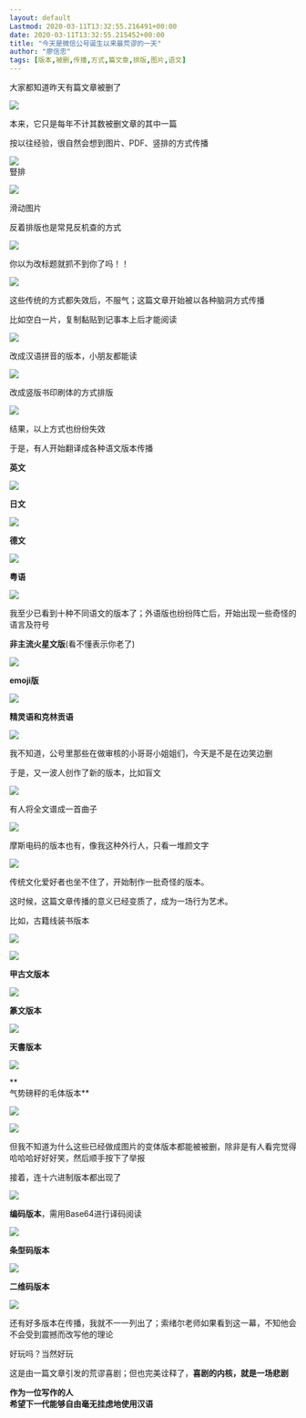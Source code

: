 ```yaml
---
layout: default
Lastmod: 2020-03-11T13:32:55.216491+00:00
date: 2020-03-11T13:32:55.215452+00:00
title: "今天是微信公号诞生以来最荒谬的一天"
author: "廖信忠"
tags: [版本,被删,传播,方式,篇文章,排版,图片,语文]
---
```


大家都知道昨天有篇文章被删了

![](https://images.weserv.nl/?url=https%3A//mmbiz.qpic.cn/mmbiz_png/VYCm7AtwwAiaPPOBTBVJPD2oztQ2LvXpYxsjibJvMsKlZtCwC7gBBPAM495zKovRib1R0LfN1BfqtjnMWLibRCdu8A/640%3Fwx_fmt%3Dpng)

本来，它只是每年不计其数被删文章的其中一篇

按以往经验，很自然会想到图片、PDF、竖排的方式传播

![](https://images.weserv.nl/?url=https%3A//mmbiz.qpic.cn/mmbiz_png/VYCm7AtwwAiaPPOBTBVJPD2oztQ2LvXpYGe2icic2FTfSy6oIkP7cpggLIURrQPtNLAVJQVwqH8wjtP1ns2u1pCDg/640%3Fwx_fmt%3Dpng)  
豎排

![](https://images.weserv.nl/?url=https%3A//mmbiz.qpic.cn/mmbiz_png/VYCm7AtwwAiaPPOBTBVJPD2oztQ2LvXpYk4JOZX9HXvM2VLR63KiaVIIoGsSVXP8licCX7D9wq6c0w0e0ZRF7RQuQ/640%3Fwx_fmt%3Dpng)  

滑动图片

反着排版也是常見反机查的方式

![](https://images.weserv.nl/?url=https%3A//mmbiz.qpic.cn/mmbiz_jpg/VYCm7AtwwAiaPPOBTBVJPD2oztQ2LvXpYG6mre76sPrFolJECZ5hxMiaKgHtUaS2po8zo1zJvqDj4ZFUOHibNMcLQ/640%3Fwx_fmt%3Djpeg)

你以为改标题就抓不到你了吗！！

![](https://images.weserv.nl/?url=https%3A//mmbiz.qpic.cn/mmbiz_jpg/VYCm7AtwwAiaPPOBTBVJPD2oztQ2LvXpYgp3nRJgPNDsVxjOKuzWJKsTK9CDsSXKmLuMicU5FuGBIyFK7jicic031Q/640%3Fwx_fmt%3Djpeg)

这些传统的方式都失效后，不服气；这篇文章开始被以各种脑洞方式传播

比如空白一片，复制黏贴到记事本上后才能阅读

![](https://images.weserv.nl/?url=https%3A//mmbiz.qpic.cn/mmbiz_png/VYCm7AtwwAiaPPOBTBVJPD2oztQ2LvXpYswVXMadAVmIaU0dz3drZd1R8ENpzVVGib1Ubibaic8IHvDGNT1LbWh5ibQ/640%3Fwx_fmt%3Dpng)

改成汉语拼音的版本，小朋友都能读  

![](https://images.weserv.nl/?url=https%3A//mmbiz.qpic.cn/mmbiz_png/VYCm7AtwwAiaPPOBTBVJPD2oztQ2LvXpYJC9hKmkJkGcvFaaDQdXgicykUCyZK3XbNnBrVyIAa8ovicCG4p5G5ojg/640%3Fwx_fmt%3Dpng)

改成竖版书印刷体的方式排版

![](https://images.weserv.nl/?url=https%3A//mmbiz.qpic.cn/mmbiz_png/VYCm7AtwwAiaPPOBTBVJPD2oztQ2LvXpYKKiaibXG1ca6ER0kiabJsMBEL0h6hP8Yn3LpEG8AF2W0h5icics0PufQw1w/640%3Fwx_fmt%3Dpng)

结果，以上方式也纷纷失效

于是，有人开始翻译成各种语文版本传播

**英文**

![](https://images.weserv.nl/?url=https%3A//mmbiz.qpic.cn/mmbiz_png/VYCm7AtwwAiaPPOBTBVJPD2oztQ2LvXpYpWp663PF2z0ANw4ytCY30jFTlLYuiaI2D3XweibPu7uEGYxjLXeDTU7A/640%3Fwx_fmt%3Dpng)

**日文**

![](https://images.weserv.nl/?url=https%3A//mmbiz.qpic.cn/mmbiz_png/VYCm7AtwwAiaPPOBTBVJPD2oztQ2LvXpYEq1EccbzfVII8PWaEZAG97mzric5QENYcw35V2Y2qIcLU2ibG2jpNAgA/640%3Fwx_fmt%3Dpng)

**德文**

![](https://images.weserv.nl/?url=https%3A//mmbiz.qpic.cn/mmbiz_png/VYCm7AtwwAiaPPOBTBVJPD2oztQ2LvXpYWDzNBXrBInTqxSMJ84LRhRkh9uXicS0Ec6q85Bafm6JP1wpXJ9Db37A/640%3Fwx_fmt%3Dpng)

**粤语**

![](https://images.weserv.nl/?url=https%3A//mmbiz.qpic.cn/mmbiz_png/VYCm7AtwwAiaPPOBTBVJPD2oztQ2LvXpY3FVnics2tjgFI2KmsqXaRn9J1OGk1icHUFrql2LyLUOAde1rc4oErTww/640%3Fwx_fmt%3Dpng)

我至少已看到十种不同语文的版本了；外语版也纷纷阵亡后，开始出现一些奇怪的语言及符号

**非主流火星文版**(看不懂表示你老了)

![](https://images.weserv.nl/?url=https%3A//mmbiz.qpic.cn/mmbiz_png/VYCm7AtwwAiaPPOBTBVJPD2oztQ2LvXpYvuBJp9BATpK54rHDiaXHnxT9o5bCSdI1DpW9qfCR1IU8ibl1ibOyVfcsA/640%3Fwx_fmt%3Dpng)

**emoji版**

![](https://images.weserv.nl/?url=https%3A//mmbiz.qpic.cn/mmbiz_png/VYCm7AtwwAiaPPOBTBVJPD2oztQ2LvXpYZQ8cOopQiaXg65eINicg3iaib11Y4NansJE2TFCmBhZuhDpdHbGUj4eI4g/640%3Fwx_fmt%3Dpng)

**精灵语和克林贡语**

![](https://images.weserv.nl/?url=https%3A//mmbiz.qpic.cn/mmbiz_jpg/VYCm7AtwwAiaPPOBTBVJPD2oztQ2LvXpYGW9mDLHAv6TgjVvibqZpicK3JXhHf5kUPfURwKCqdxt9GoeXtmJoRHfA/640%3Fwx_fmt%3Djpeg)

我不知道，公号里那些在做审核的小哥哥小姐姐们，今天是不是在边笑边删

于是，又一波人创作了新的版本，比如盲文

![](https://images.weserv.nl/?url=https%3A//mmbiz.qpic.cn/mmbiz_jpg/VYCm7AtwwAiaPPOBTBVJPD2oztQ2LvXpYdFVmOlSDfibtI67utZX3SgEQc1AicYFsnzeZe0u2N44OPViaa8YTzo2Nw/640%3Fwx_fmt%3Djpeg)

有人将全文谱成一首曲子

![](https://images.weserv.nl/?url=https%3A//mmbiz.qpic.cn/mmbiz_png/VYCm7AtwwAiaPPOBTBVJPD2oztQ2LvXpY7XGiblIpnm1cBaeTZ9c27tKR2WmQBV9xXibDbbv3gP8K3dRCwJurPZbA/640%3Fwx_fmt%3Dpng)

摩斯电码的版本也有，像我这种外行人，只看一堆颜文字

![](https://images.weserv.nl/?url=https%3A//mmbiz.qpic.cn/mmbiz_png/VYCm7AtwwAiaPPOBTBVJPD2oztQ2LvXpYVzPqmoOwXnv9CDibTibDBoHwSaSCAOHVkVickP4n2E9lmCyhwAFnjhYLg/640%3Fwx_fmt%3Dpng)

传统文化爱好者也坐不住了，开始制作一批奇怪的版本。

这时候，这篇文章传播的意义已经变质了，成为一场行为艺术。

比如，古籍线装书版本

![](https://images.weserv.nl/?url=https%3A//mmbiz.qpic.cn/mmbiz_jpg/VYCm7AtwwAiaPPOBTBVJPD2oztQ2LvXpYalCYpsl336KKE2AQicPuLBwVLe41rjuv1GHiba4xiaSYJZHI5BJ2EGShg/640%3Fwx_fmt%3Djpeg)

![](https://images.weserv.nl/?url=https%3A//mmbiz.qpic.cn/mmbiz_jpg/VYCm7AtwwAiaPPOBTBVJPD2oztQ2LvXpYrMyPzbOIicYhqibTJn628yzDAZODMdvQK6Cicrdnc5Ipic762J1YrlI30w/640%3Fwx_fmt%3Djpeg)

**甲古文版本**

![](https://images.weserv.nl/?url=https%3A//mmbiz.qpic.cn/mmbiz_jpg/VYCm7AtwwAiaPPOBTBVJPD2oztQ2LvXpYKNLbPVZn51x7PXfYGP2DibRojCZgzY5BU7VzNickGLBPIRzbvks3pLWQ/640%3Fwx_fmt%3Djpeg)

**篆文版本**

![](https://images.weserv.nl/?url=https%3A//mmbiz.qpic.cn/mmbiz_png/VYCm7AtwwAiaPPOBTBVJPD2oztQ2LvXpY0os4xYmV1kzR7ylxr1APXpPvFCvdVZ5TrniaxLGv3RhP1h3O2oIGxmQ/640%3Fwx_fmt%3Dpng)

**天書版本**

![](https://images.weserv.nl/?url=https%3A//mmbiz.qpic.cn/mmbiz_png/VYCm7AtwwAiaPPOBTBVJPD2oztQ2LvXpYfPxl0WAodtvp1wxEadibDurDOX0cx0ZMXFgf3QHIzvxwnMj91HS09KA/640%3Fwx_fmt%3Dpng)

**  
气势磅秤的毛体版本**  

![](https://images.weserv.nl/?url=https%3A//mmbiz.qpic.cn/mmbiz_jpg/VYCm7AtwwAiaPPOBTBVJPD2oztQ2LvXpYWW9Sb9M0DQXlC3EkzicXh5r09oJLa3yWzEspZf7sFKNCNrYES0RKSyA/640%3Fwx_fmt%3Djpeg)

![](https://images.weserv.nl/?url=https%3A//mmbiz.qpic.cn/mmbiz_jpg/VYCm7AtwwAiaPPOBTBVJPD2oztQ2LvXpYJuiarQ75Lkx9XQt6zM79TiasHr51ibAMCoz6rqplSJ9Dia7FJ7UYAjE1sw/640%3Fwx_fmt%3Djpeg)

但我不知道为什么这些已经做成图片的变体版本都能被被删，除非是有人看完觉得哈哈哈好好好笑，然后顺手按下了举报

接着，连十六进制版本都出现了

![](https://images.weserv.nl/?url=https%3A//mmbiz.qpic.cn/mmbiz_jpg/VYCm7AtwwAiaPPOBTBVJPD2oztQ2LvXpY3EMvha2zC70C3ygicZFibRr9ymicz2jga77ibWjduekypnsUrkZqvB3flw/640%3Fwx_fmt%3Djpeg)

**编码版本**，需用Base64进行译码阅读

![](https://images.weserv.nl/?url=https%3A//mmbiz.qpic.cn/mmbiz_png/VYCm7AtwwAiaPPOBTBVJPD2oztQ2LvXpYT4lSSE4V0HPbQkicenbqnKmy5zK4jba5yoesjQx0DRWbrzJ6A3WKQcQ/640%3Fwx_fmt%3Dpng)

**条型码版本**

![](https://images.weserv.nl/?url=https%3A//mmbiz.qpic.cn/mmbiz_png/VYCm7AtwwAiaPPOBTBVJPD2oztQ2LvXpYHzbWgljica9pUdascia8Yibbm2qhXpHibIa8BZGiabyDvpicWEnRuhmpTrrg/640%3Fwx_fmt%3Dpng)

**二维码版本**

![](https://images.weserv.nl/?url=https%3A//mmbiz.qpic.cn/mmbiz_png/VYCm7AtwwAiaPPOBTBVJPD2oztQ2LvXpYmFEHiac5sfd2qSsN6BOicgEXfRjs2zNdMRHnXuwZBaQc1F53nsLpL3WA/640%3Fwx_fmt%3Dpng)

还有好多版本在传播，我就不一一列出了；索绪尔老师如果看到这一幕，不知他会不会受到震撼而改写他的理论  

  
好玩吗？当然好玩  

这是由一篇文章引发的荒谬喜剧；但也完美诠释了，**喜剧的内核，就是一场悲剧**

**作为一位写作的人  
希望下一代能够自由毫无挂虑地使用汉语**

